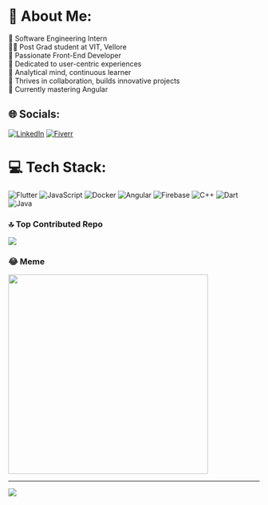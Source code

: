 # 💫 About Me:
🏢 Software Engineering Intern<br>
🧑‍🎓 Post Grad student at VIT, Vellore<br>
🚀 Passionate Front-End Developer<br>
🌈 Dedicated to user-centric experiences<br>
🧠 Analytical mind, continuous learner<br>
🤝 Thrives in collaboration, builds innovative projects<br>
🌱 Currently mastering Angular<br>


## 🌐 Socials:
[![LinkedIn](https://img.shields.io/badge/LinkedIn-%230077B5.svg?logo=linkedin&logoColor=white)](https://www.linkedin.com/in/ketanjainn/) [![Fiverr](https://i.ibb.co/kq6Zfjp/New-Project.png)](https://www.fiverr.com/ketan_dev)

# 💻 Tech Stack:
![Flutter](https://img.shields.io/badge/Flutter-%2302569B.svg?style=for-the-badge&logo=Flutter&logoColor=white) ![JavaScript](https://img.shields.io/badge/javascript-%23323330.svg?style=for-the-badge&logo=javascript&logoColor=%23F7DF1E) ![Docker](https://img.shields.io/badge/docker-%230db7ed.svg?style=for-the-badge&logo=docker&logoColor=white) ![Angular](https://img.shields.io/badge/angular-%23DD0031.svg?style=for-the-badge&logo=angular&logoColor=white) ![Firebase](https://img.shields.io/badge/firebase-%23039BE5.svg?style=for-the-badge&logo=firebase) ![C++](https://img.shields.io/badge/c++-%2300599C.svg?style=for-the-badge&logo=c%2B%2B&logoColor=white) ![Dart](https://img.shields.io/badge/dart-%230175C2.svg?style=for-the-badge&logo=dart&logoColor=white) ![Java](https://img.shields.io/badge/java-%23ED8B00.svg?style=for-the-badge&logo=openjdk&logoColor=white)

### 🔝 Top Contributed Repo
![](https://github-contributor-stats.vercel.app/api?username=ketan-jainn&limit=5&theme=dark&combine_all_yearly_contributions=true)

### 😂 Meme
<img src='https://randommeme-five.vercel.app/' style="height: 400px;"/>

---
[![](https://visitcount.itsvg.in/api?id=ketan-jainn&icon=0&color=0)](https://visitcount.itsvg.in)
